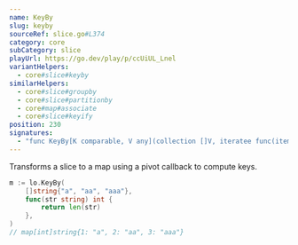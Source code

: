 ```yaml
---
name: KeyBy
slug: keyby
sourceRef: slice.go#L374
category: core
subCategory: slice
playUrl: https://go.dev/play/p/ccUiUL_Lnel
variantHelpers:
  - core#slice#keyby
similarHelpers:
  - core#slice#groupby
  - core#slice#partitionby
  - core#map#associate
  - core#slice#keyify
position: 230
signatures:
  - "func KeyBy[K comparable, V any](collection []V, iteratee func(item V) K) map[K]V"
---
```


Transforms a slice to a map using a pivot callback to compute keys.

```go
m := lo.KeyBy(
    []string{"a", "aa", "aaa"},
    func(str string) int {
        return len(str)
    },
)
// map[int]string{1: "a", 2: "aa", 3: "aaa"}
```



